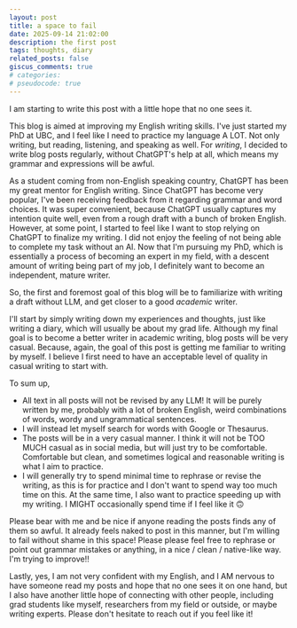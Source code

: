```yaml
---
layout: post
title: a space to fail
date: 2025-09-14 21:02:00
description: the first post
tags: thoughts, diary
related_posts: false
giscus_comments: true
# categories: 
# pseudocode: true
---
```


I am starting to write this post with a little hope that no one sees it.

This blog is aimed at improving my English writing skills. I've just started my PhD at UBC, and I feel like I need to practice my language A LOT. Not only writing, but reading, listening, and speaking as well. For _writing_, I decided to write blog posts regularly, without ChatGPT's help at all, which means my grammar and expressions will be awful.
 
As a student coming from non-English speaking country, ChatGPT has been my great mentor for English writing. Since ChatGPT has become very popular, I've been receiving feedback from it regarding grammar and word choices. It was super convenient, because ChatGPT usually captures my intention quite well, even from a rough draft with a bunch of broken English. However, at some point, I started to feel like I want to stop relying on ChatGPT to finalize my writing. I did not enjoy the feeling of not being able to complete my task without an AI. Now that I'm pursuing my PhD, which is essentially a process of becoming an expert in my field, with a descent amount of writing being part of my job, I definitely want to become an independent, mature writer.

So, the first and foremost goal of this blog will be to familiarize with writing a draft without LLM, and get closer to a good *academic* writer.

I'll start by simply writing down my experiences and thoughts, just like writing a diary, which will usually be about my grad life. Although my final goal is to become a better writer in academic writing, blog posts will be very casual. Because, again, the goal of this post is getting me familiar to writing by myself. I believe I first need to have an acceptable level of quality in casual writing to start with.

To sum up,
- All text in all posts will not be revised by any LLM! It will be purely written by me, probably with a lot of broken English, weird combinations of words, wordy and ungrammatical sentences. 
- I will instead let myself search for words with Google or Thesaurus.
- The posts will be in a very casual manner. I think it will not be TOO MUCH casual as in social media, but will just try to be comfortable. Comfortable but clean, and sometimes logical and reasonable writing is what I aim to practice.
- I will generally try to spend minimal time to rephrase or revise the writing, as this is for practice and I don't want to spend way too much time on this. At the same time, I also want to practice speeding up with my writing. I MIGHT occasionally spend time if I feel like it 🙃

Please bear with me and be nice if anyone reading the posts finds any of them so awful. It already feels naked to post in this manner, but I'm willing to fail without shame in this space! Please please feel free to rephrase or point out grammar mistakes or anything, in a nice / clean / native-like way. I'm trying to improve!!

Lastly, yes, I am not very confident with my English, and I AM nervous to have someone read my posts and hope that no one sees it on one hand, but I also have another little hope of connecting with other people, including grad students like myself, researchers from my field or outside, or maybe writing experts. Please don't hesitate to reach out if you feel like it!
